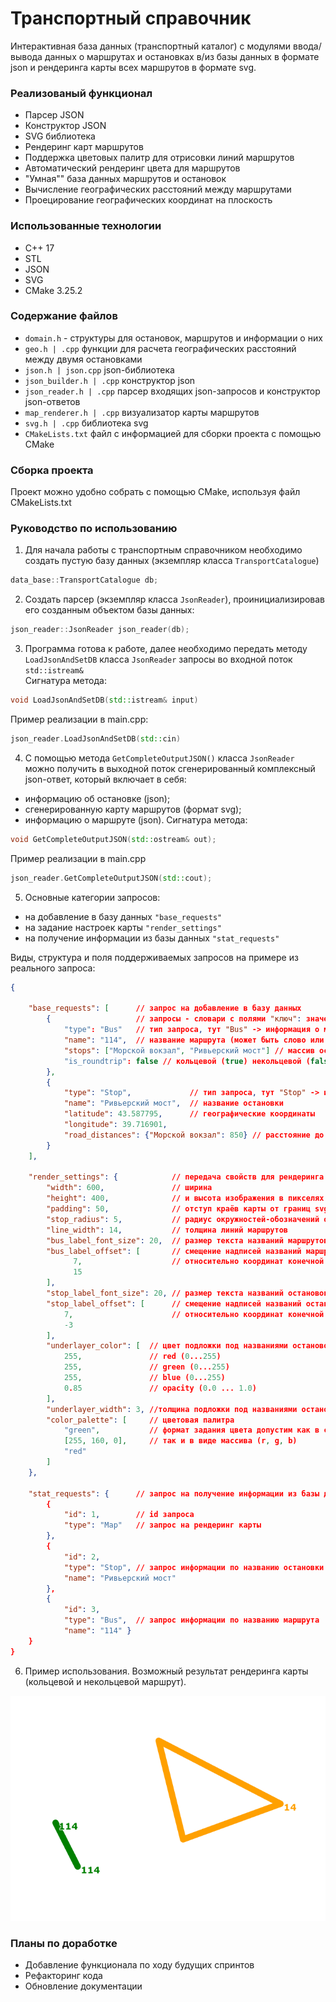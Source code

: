 # Транспортный справочник
Интерактивная база данных (транспортный каталог) с модулями ввода/вывода данных о маршрутах и остановках в/из базы данных в формате json и рендеринга карты всех маршрутов в формате svg.

### Реализованый функционал
- Парсер JSON
- Конструктор JSON
- SVG библиотека
- Рендеринг карт маршрутов
- Поддержка цветовых палитр для отрисовки линий маршрутов
- Автоматический рендеринг цвета для маршрутов
- "Умная"" база данных маршрутов и остановок
- Вычисление географических расстояний между маршрутами
- Проецирование географических координат на плоскость

### Использованные технологии
- C++ 17
- STL
- JSON
- SVG
- CMake 3.25.2

### Содержание файлов

- `domain.h` - структуры для остановок, маршрутов и информации о них
- `geo.h | .cpp` функции для расчета географических расстояний между двумя остановками
- `json.h | json.cpp` json-библиотека
- `json_builder.h | .cpp` конструктор json
- `json_reader.h | .cpp` парсер входящих json-запросов и конструктор json-ответов
- `map_renderer.h | .cpp` визуализатор карты маршрутов
- `svg.h | .cpp` библиотека svg
- `CMakeLists.txt` файл с информацией для сборки проекта с помощью CMake

### Сборка проекта
Проект можно удобно собрать с помощью CMake, используя файл CMakeLists.txt

### Руководство по использованию
1. Для начала работы с транспортным справочником необходимо создать пустую  базу данных (экземпляр класса ```TransportCatalogue```)
```C++
data_base::TransportCatalogue db;
```
2. Создать парсер (экземпляр класса ```JsonReader```), проинициализировав его созданным объектом базы данных:
```C++
json_reader::JsonReader json_reader(db); 
```
3. Программа готова к работе, далeе необходимо передать методу ```LoadJsonAndSetDB``` класса ```JsonReader``` запросы во входной поток ```std::istream&``` \
Сигнатура метода:
```C++
void LoadJsonAndSetDB(std::istream& input)
```
Пример реализации в main.cpp:
```C++
json_reader.LoadJsonAndSetDB(std::cin)
```
4. С помощью метода ```GetCompleteOutputJSON()``` класса ```JsonReader``` можно получить в выходной поток сгенерированный комплексный json-ответ, который включает в себя:
- информацию об остановке (json);
- сгенерированную карту маршрутов (формат svg);
- информацию о маршруте (json).
Сигнатура метода:
```C++
void GetCompleteOutputJSON(std::ostream& out);
```
Пример реализации в main.cpp
```C++
json_reader.GetCompleteOutputJSON(std::cout);
```

5. Основные категории запросов:
- на добавление в базу данных ```"base_requests"```
- на задание настроек карты ```"render_settings"```
- на получение информации из базы данных ```"stat_requests"```

Виды, структура и поля поддерживаемых запросов на примере из реального запроса:
```json
{

    "base_requests": [      // запрос на добавление в базу данных
        {                   // запросы - словари с полями "ключ": значение
            "type": "Bus"   // тип запроса, тут "Bus" -> информация о маршруте
            "name": "114",  // название маршрута (может быть слово или цифра)
            "stops": ["Морской вокзал", "Ривьерский мост"] // массив остановок маршрута
            "is_roundtrip": false // кольцевой (true) некольцевой (false) маршрут
        },
        {
            "type": "Stop",             // тип запроса, тут "Stop" -> информация об остановке
            "name": "Ривьерский мост",  // название остановки
            "latitude": 43.587795,      // географические координаты
            "longitude": 39.716901,
            "road_distances": {"Морской вокзал": 850} // расстояние до ближайших остановок
        }
    ],
  
    "render_settings": {            // передача свойств для рендеринга svg-карты
        "width": 600,               // ширина 
        "height": 400,              // и высота изображения в пикселях
        "padding": 50,              // отступ краёв карты от границ svg-документа
        "stop_radius": 5,           // радиус окружностей-обозначений остановок
        "line_width": 14,           // толщина линий маршрутов
        "bus_label_font_size": 20,  // размер текста названий маршрутов
        "bus_label_offset": [       // смещение надписей названий маршрутов
              7,                    // относительно координат конечной остановки (x,y)
              15
        ],
        "stop_label_font_size": 20, // размер текста названий остановок
        "stop_label_offset": [      // смещение надписей названий остановок
            7,                      // относительно координат конечной остановки (x,y)
            -3
        ],
        "underlayer_color": [  // цвет подложки под названиями остановок и маршрутов
            255,               // red (0...255)
            255,               // green (0...255)
            255,               // blue (0...255)
            0.85               // opacity (0.0 ... 1.0)
        ],
        "underlayer_width": 3, //толщина подложки под названиями остановок и маршрутов
        "color_palette": [     // цветовая палитра
            "green",           // формат задания цвета допустим как в строчном варианте
            [255, 160, 0],     // так и в виде массива (r, g, b)
            "red"
        ]
    },

    "stat_requests": {      // запрос на получение информации из базы данных
        {
            "id": 1,        // id запроса
            "type": "Map"   // запрос на рендеринг карты
        },
        {
            "id": 2,      
            "type": "Stop", // запрос информации по названию остановки
            "name": "Ривьерский мост"  
        },
        {
            "id": 3,
            "type": "Bus",  // запрос информации по названию маршрута
            "name": "114" }
    }
}
```

6. Пример использования. Возможный результат рендеринга карты (кольцевой и некольцевой маршрут).

![Example svg](ex.png)


### Планы по доработке
- Добавление функционала по ходу будущих спринтов
- Рефакторинг кода
- Обновление документации
